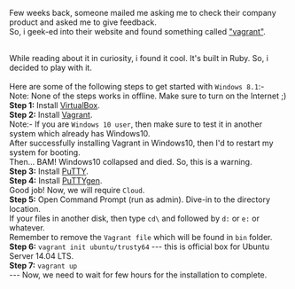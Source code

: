 Few weeks back, someone mailed me asking me to check their company product and asked me to give feedback. <br>
So, i geek-ed into their website and found something called <a href="http://en.wikipedia.org/wiki/Vagrant_%28software%29">"vagrant"</a>.

<br>
While reading about it in curiosity, i found it cool. It's built in Ruby. So, i decided to play with it. <br> <br>
Here are some of the following steps to get started with <code>Windows 8.1</code>:- <br>
Note: None of the steps works in offline. Make sure to turn on the Internet ;)
<b>Step 1:</b> Install <a href="https://www.virtualbox.org/wiki/Downloads">VirtualBox</a>.<br>
<b>Step 2:</b> Install <a href="https://www.vagrantup.com/downloads.html">Vagrant</a>.<br>
Note:- If you are <code>Windows 10 user</code>, then make sure to test it in another system which already has Windows10.<br>
After successfully installing Vagrant in Windows10, then I'd to restart my system for booting. <br>
Then... BAM! Windows10 collapsed and died. So, this is a warning.<br>
<b>Step 3:</b> Install <a href="http://the.earth.li/~sgtatham/putty/latest/x86/putty.exe">PuTTY</a>.<br>
<b>Step 4:</b> Install <a href="http://the.earth.li/~sgtatham/putty/latest/x86/puttygen.exe">PuTTYgen</a>.<br>
Good job! Now, we will require <code>Cloud</code>. <br>
<b>Step 5:</b> Open Command Prompt (run as admin). Dive-in to the directory location.<br>
If your files in another disk, then type <code>cd\</code> and followed by <code>d:</code> or <code>e:</code> or whatever. <br>
Remember to remove the <code>Vagrant file</code> which will be found in <code>bin</code> folder. <br>
<b>Step 6:</b>
<code>vagrant init ubuntu/trusty64</code> --- this is official box for Ubuntu Server 14.04 LTS. <br>
<b>Step 7:</b>
<code>vagrant up</code> <br> --- Now, we need to wait for few hours for the installation to complete.
